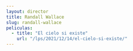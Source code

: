 ```yaml
---
layout: director
title: Randall Wallace
slug: randall-wallace
peliculas:
  - title: "El cielo si existe"
    url: "/lps/2021/12/14/el-cielo-si-existe/"
---
```

